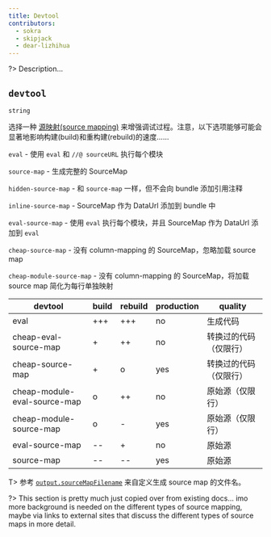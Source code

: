 ```yaml
---
title: Devtool
contributors:
  - sokra
  - skipjack
  - dear-lizhihua
---
```


?> Description...

## `devtool`

`string`

选择一种 [源映射(source mapping)](http://blog.teamtreehouse.com/introduction-source-maps) 来增强调试过程。注意，以下选项能够可能会显著地影响构建(build)和重构建(rebuild)的速度……

`eval` - 使用 `eval` 和 `//@ sourceURL` 执行每个模块

`source-map` - 生成完整的 SourceMap

`hidden-source-map` - 和 `source-map` 一样，但不会向 bundle 添加引用注释

`inline-source-map` - SourceMap 作为 DataUrl 添加到 bundle 中

`eval-source-map` - 使用 `eval` 执行每个模块，并且 SourceMap 作为 DataUrl 添加到 `eval`

`cheap-source-map` - 没有 column-mapping 的 SourceMap，忽略加载 source map

`cheap-module-source-map` - 没有 column-mapping 的 SourceMap，将加载 source map 简化为每行单独映射

 devtool                      | build | rebuild | production | quality
------------------------------|-------|---------|------------|--------------------------
 eval                         | +++   | +++     | no         | 生成代码
 cheap-eval-source-map        | +     | ++      | no         | 转换过的代码（仅限行）
 cheap-source-map             | +     | o       | yes        | 转换过的代码（仅限行）
 cheap-module-eval-source-map | o     | ++      | no         | 原始源（仅限行）
 cheap-module-source-map      | o     | -       | yes        | 原始源（仅限行）
 eval-source-map              | --    | +       | no         | 原始源
 source-map                   | --    | --      | yes        | 原始源


T> 参考 [`output.sourceMapFilename`](/configuration/output#output-sourcemapfilename) 来自定义生成 source map 的文件名。

?> This section is pretty much just copied over from existing docs... imo more background is needed on the different types of source mapping, maybe via links to external sites that discuss the different types of source maps in more detail.
